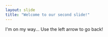 ```yaml
---
layout: slide
title: "Welcome to our second slide!"
---
```

I'm on my way...
Use the left arrow to go back!
